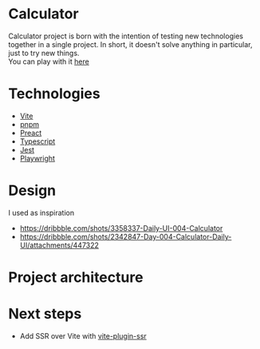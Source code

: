 # Calculator

Calculator project is born with the intention of testing new technologies together in a single project. In short, it doesn't solve anything in particular, just to try new things.
<br />
You can play with it [here](https://preact-vite-calculator.vercel.app/)

# Technologies

- [Vite](https://vitejs.dev/)
- [pnpm](https://pnpm.io/)
- [Preact](https://preactjs.com/)
- [Typescript](https://www.typescriptlang.org/)
- [Jest](https://jestjs.io/)
- [Playwright](https://playwright.dev/)

# Design

I used as inspiration

- https://dribbble.com/shots/3358337-Daily-UI-004-Calculator
- https://dribbble.com/shots/2342847-Day-004-Calculator-Daily-UI/attachments/447322

# Project architecture

# Next steps

- Add SSR over Vite with [vite-plugin-ssr](https://vite-plugin-ssr.com/)

